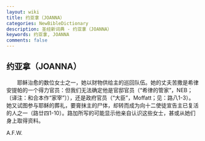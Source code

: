 ```yaml
---
layout: wiki
title: 约亚拿（JOANNA）
categories: NewBibleDictionary
description: 圣经新词典 - 约亚拿（JOANNA）
keywords: 约亚拿, JOANNA
comments: false
---
```


## 约亚拿（JOANNA）

　　耶稣治愈的数位女士之一，她以财物供给主的巡回队伍。她的丈夫苦撒是希律安提帕的一个得力官员：但我们无法确定他是官邸官员（“希律的管家”，NEB；〔译注：和合本作“家宰”〕），还是政府官员（“大臣”，Moffatt；见：路八1-3）。她又试图参与耶稣的葬礼，要膏抹主的尸体，却转而成为向十二使徒宣告主已复活的人之一（路廿四1-10）。路加所写的可能显示他亲自认识这些女士，甚或从她们身上取得资料。

A.F.W.








